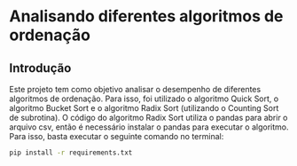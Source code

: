 # Analisando diferentes algoritmos de ordenação

## Introdução

Este projeto tem como objetivo analisar o desempenho de diferentes algoritmos de ordenação. Para isso, foi utilizado o algoritmo Quick Sort, o algoritmo Bucket Sort e o algoritmo Radix Sort (utilizando o Counting Sort de subrotina). O código do algoritmo Radix Sort utiliza o pandas para abrir o arquivo csv, então é necessário instalar o pandas para executar o algoritmo. Para isso, basta executar o seguinte comando no terminal:

```bash
pip install -r requirements.txt
```